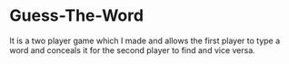 # Guess-The-Word
It is a two player game which I made and allows the first player to type a word and conceals it for the second player to find and vice versa. 
